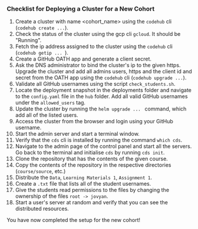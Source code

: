 ### Checklist for Deploying a Cluster for a New Cohort

1. Create a cluster with name <cohort_name> using the `codehub` cli (`codehub create ...`).
2. Check the status of the cluster using the gcp cli `gcloud`. It should be "Running".
3. Fetch the ip address assigned to the cluster using the `codehub` cli (`codehub getip ... `).
4. Create a GitHub OATH app and generate a client secret.
5. Ask the DNS administrator to bind the cluster's ip to the given https. Upgrade the cluster and add all admins users, https and the client id and secret from the OATH app using the `codehub` cli (`codehub upgrade ...`).
6. Validate all GitHub usernames using the script `check_students.sh`.
7. Locate the deployment snapshot in the deployments folder and navigate to the `config.yaml` file in the `hub` folder. Add all valid GitHub usernames under the `allowed_users` tag.
8. Update the cluster by running the `helm upgrade ... ` command, which add all of the listed users.
9. Access the cluster from the browser and login using your GitHub username.
10. Start the admin server and start a terminal window.
11. Verify that the `cds` cli is installed by running the command `which cds`.
12. Navigate to the admin page of the control panel and start all the servers. Go back to the terminal and initialise `cds` by running `cds init`.
13. Clone the repository that has the contents of the given course.
14. Copy the contents of the repository in the respective directories (`course/source`, etc.)
15. Distribute the `Data`, `Learning Materials 1`, `Assignment 1`.
16. Create a `.txt` file that lists all of the student usernames.
17. Give the students read permissions to the files by changing the ownership of the files `root -> jovyan`.
18. Start a user's server at random and verify that you can see the distributed resources.

You have now completed the setup for the new cohort!
